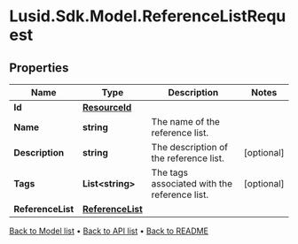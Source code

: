 # Lusid.Sdk.Model.ReferenceListRequest

## Properties

Name | Type | Description | Notes
------------ | ------------- | ------------- | -------------
**Id** | [**ResourceId**](ResourceId.md) |  | 
**Name** | **string** | The name of the reference list. | 
**Description** | **string** | The description of the reference list. | [optional] 
**Tags** | **List&lt;string&gt;** | The tags associated with the reference list. | [optional] 
**ReferenceList** | [**ReferenceList**](ReferenceList.md) |  | 

[Back to Model list](../README.md#documentation-for-models) &#8226; [Back to API list](../README.md#documentation-for-api-endpoints) &#8226; [Back to README](../README.md)

